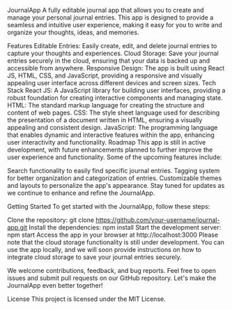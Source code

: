 JournalApp
A fully editable journal app that allows you to create and manage your personal journal entries. This app is designed to provide a seamless and intuitive user experience, making it easy for you to write and organize your thoughts, ideas, and memories.

Features
Editable Entries: Easily create, edit, and delete journal entries to capture your thoughts and experiences.
Cloud Storage: Save your journal entries securely in the cloud, ensuring that your data is backed up and accessible from anywhere.
Responsive Design: The app is built using React JS, HTML, CSS, and JavaScript, providing a responsive and visually appealing user interface across different devices and screen sizes.
Tech Stack
React JS: A JavaScript library for building user interfaces, providing a robust foundation for creating interactive components and managing state.
HTML: The standard markup language for creating the structure and content of web pages.
CSS: The style sheet language used for describing the presentation of a document written in HTML, ensuring a visually appealing and consistent design.
JavaScript: The programming language that enables dynamic and interactive features within the app, enhancing user interactivity and functionality.
Roadmap
This app is still in active development, with future enhancements planned to further improve the user experience and functionality. Some of the upcoming features include:

Search functionality to easily find specific journal entries.
Tagging system for better organization and categorization of entries.
Customizable themes and layouts to personalize the app's appearance.
Stay tuned for updates as we continue to enhance and refine the JournalApp.

Getting Started
To get started with the JournalApp, follow these steps:

Clone the repository: git clone https://github.com/your-username/journal-app.git
Install the dependencies: npm install
Start the development server: npm start
Access the app in your browser at http://localhost:3000
Please note that the cloud storage functionality is still under development. You can use the app locally, and we will soon provide instructions on how to integrate cloud storage to save your journal entries securely.

We welcome contributions, feedback, and bug reports. Feel free to open issues and submit pull requests on our GitHub repository. Let's make the JournalApp even better together!

License
This project is licensed under the MIT License.
